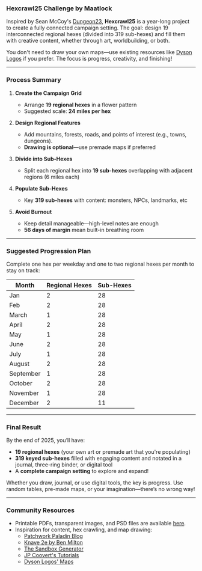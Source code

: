 ### Hexcrawl25 Challenge by Maatlock  

Inspired by Sean McCoy's [Dungeon23](https://seanmccoy.substack.com/p/dungeon23), **Hexcrawl25** is a year-long project to create a fully connected campaign setting. The goal: design 19 interconnected regional hexes (divided into 319 sub-hexes) and fill them with creative content, whether through art, worldbuilding, or both.  

You don't need to draw your own maps—use existing resources like [Dyson Logos](https://dysonlogos.blog/2024/12/13/the-autumn-lands-hex-map-e/) if you prefer. The focus is progress, creativity, and finishing!  

---

### Process Summary  

1. **Create the Campaign Grid**  
   - Arrange **19 regional hexes** in a flower pattern
   - Suggested scale: **24 miles per hex** 

2. **Design Regional Features**  
   - Add mountains, forests, roads, and points of interest (e.g., towns, dungeons).  
   - **Drawing is optional**—use premade maps if preferred 

3. **Divide into Sub-Hexes**  
   - Split each regional hex into **19 sub-hexes** overlapping with adjacent regions (6 miles each)

4. **Populate Sub-Hexes**  
   - Key **319 sub-hexes** with content: monsters, NPCs, landmarks, etc 

5. **Avoid Burnout**  
   - Keep detail manageable—high-level notes are enough 
   - **56 days of margin** mean built-in breathing room

---

### Suggested Progression Plan  

Complete one hex per weekday and one to two regional hexes per month to stay on track:  

| Month     | Regional Hexes | Sub-Hexes |
| --------- | -------------- | --------- |
| Jan       | 2              | 28        |
| Feb       | 2              | 28        |
| March     | 1              | 28        |
| April     | 2              | 28        |
| May       | 1              | 28        |
| June      | 2              | 28        |
| July      | 1              | 28        |
| August    | 2              | 28        |
| September | 1              | 28        |
| October   | 2              | 28        |
| November  | 1              | 28        |
| December  | 2              | 11        |  

---

### Final Result  

By the end of 2025, you’ll have:  
- **19 regional hexes** (your own art or premade art that you're populating)  
- **319 keyed sub-hexes** filled with engaging content and notated in a journal, three-ring binder, or digital tool
- A **complete campaign setting** to explore and expand!

Whether you draw, journal, or use digital tools, the key is progress. Use random tables, pre-made maps, or your imagination—there’s no wrong way!

---

### Community Resources  

- Printable PDFs, transparent images, and PSD files are available [here](https://github.com/TrekkieByDay/Hexcrawl25/tree/main/Assets).  
- Inspiration for content, hex crawling, and map drawing:  
   - [Patchwork Paladin Blog](https://patchworkpaladin.com)  
   - [Knave 2e by Ben Milton](https://www.drivethrurpg.com/en/product/484910/knave-second-edition)  
   - [The Sandbox Generator](https://www.drivethrurpg.com/en/product/430675/sandbox-generator)  
   - [JP Coovert's Tutorials](https://www.youtube.com/jpcoovert)  
   - [Dyson Logos' Maps](https://dysonlogos.blog/)  